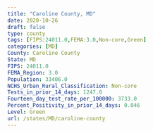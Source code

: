 ```yaml
---
title: "Caroline County, MD"
date: 2020-10-26
draft: false
type: county
tags: [FIPS:24011.0,FEMA:3.0,Non-core,Green]
categories: [MD]
County: Caroline County
State: MD
FIPS: 24011.0
FEMA_Region: 3.0
Population: 33406.0
NCHS_Urban_Rural_Classification: Non-core
Tests_in_prior_14_days: 1247.0
Fourteen_day_test_rate_per_100000: 3733.0
Percent_Positivity_in_prior_14_days: 0.046
Level: Green
url: /states/MD/caroline-county
---
```



